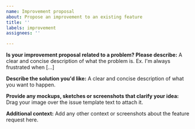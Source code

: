 ```yaml
---
name: Improvement proposal
about: Propose an improvement to an existing feature
title: ''
labels: improvement
assignees: ''

---
```


**Is your improvement proposal related to a problem? Please describe:**
A clear and concise description of what the problem is. Ex. I'm always frustrated when [...]

**Describe the solution you'd like:**
A clear and concise description of what you want to happen.

**Provide any mockups, sketches or screenshots that clarify your idea:**
Drag your image over the issue template text to attach it.

**Additional context:**
Add any other context or screenshots about the feature request here.
